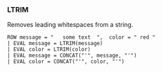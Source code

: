 <!--
This is generated by ESQL's AbstractFunctionTestCase. Do no edit it. See ../README.md for how to regenerate it.
-->

### LTRIM
Removes leading whitespaces from a string.

```
ROW message = "   some text  ",  color = " red "
| EVAL message = LTRIM(message)
| EVAL color = LTRIM(color)
| EVAL message = CONCAT("'", message, "'")
| EVAL color = CONCAT("'", color, "'")
```
